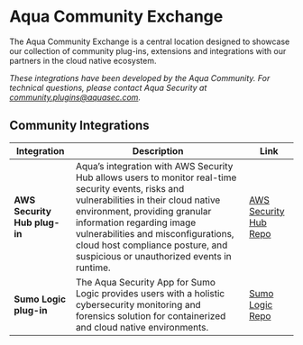 # Aqua Community Exchange

The Aqua Community Exchange is a central location designed to showcase our collection of community plug-ins, extensions and integrations with our partners in the cloud native ecosystem.

_These integrations have been developed by the Aqua Community. For technical questions, please contact Aqua Security at community.plugins@aquasec.com._

## Community Integrations

|Integration|Description|Link|
|-----------|-----------|----|
|**AWS Security Hub plug-in**| Aqua’s integration with AWS Security Hub allows users to monitor real-time security events, risks and vulnerabilities in their cloud native environment, providing granular information regarding image vulnerabilities and misconfigurations, cloud host compliance posture, and suspicious or unauthorized events in runtime.| [AWS Security Hub Repo](https://aquasecurity.github.io/aws-security-hub-plugin/)|
|**Sumo Logic plug-in**| The Aqua Security App for Sumo Logic provides users with a holistic cybersecurity monitoring and forensics solution for containerized and cloud native environments.| [Sumo Logic Repo](https://aquasecurity.github.io/Sumo-Logic-App/)|
